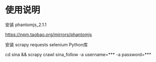 使用说明
=======
安装 phantomjs_2.1.1

https://npm.taobao.org/mirrors/phantomjs

安装 scrapy requests selenium Python库

cd sina && scrapy crawl sina_follow -a username=*** -a password=***
